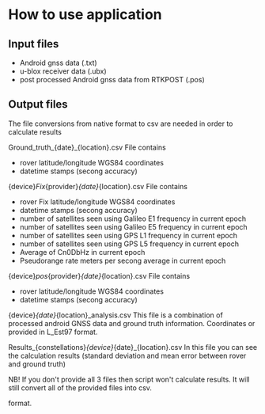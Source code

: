 # How to use application

## Input files
- Android gnss data (.txt)
- u-blox receiver data (.ubx)
- post processed Android gnss data from RTKPOST (.pos)

## Output files

The file conversions from native format to csv are needed in order to calculate results

Ground_truth_{date}_{location}.csv
File contains 
- rover latitude/longitude WGS84 coordinates
- datetime stamps (secong accuracy)

{device}_Fix_{provider}_{date}_{location}.csv
File contains 
- rover Fix latitude/longitude WGS84 coordinates
- datetime stamps (secong accuracy)
- number of satellites seen using Galileo E1 frequency in current epoch
- number of satellites seen using Galileo E5 frequency in current epoch
- number of satellites seen using GPS L1 frequency in current epoch
- number of satellites seen using GPS L5 frequency in current epoch
- Average of Cn0DbHz in current epoch
- Pseudorange rate meters per secong average in current epoch

{device}_pos_{provider}_{date}_{location}.csv
File contains
- rover latitude/longitude WGS84 coordinates
- datetime stamps (secong accuracy)

{device}_{date}_{location}_analysis.csv
This file is a combination of processed android GNSS data and ground truth information. Coordinates or provided in L_Est97 format.

Results_{constellations}_{device}_{date}_{location}.csv
In this file you can see the calculation results (standard deviation and mean error between rover and ground truth)

NB! If you don't provide all 3 files then script won't calculate results. It will still convert all of the provided files into csv. 

format.
